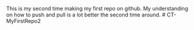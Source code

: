 This is my second time making my first repo on github. My understanding on how to push and pull is a lot better the second time around. # CT-MyFirstRepo2
